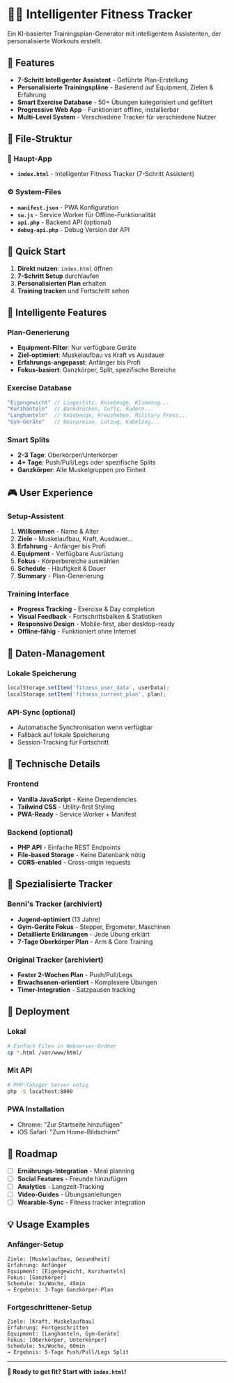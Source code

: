 # 🧙‍♂️ Intelligenter Fitness Tracker

Ein KI-basierter Trainingsplan-Generator mit intelligentem Assistenten, der personalisierte Workouts erstellt.

## 🎯 Features

- **7-Schritt Intelligenter Assistent** - Geführte Plan-Erstellung
- **Personalisierte Trainingspläne** - Basierend auf Equipment, Zielen & Erfahrung  
- **Smart Exercise Database** - 50+ Übungen kategorisiert und gefiltert
- **Progressive Web App** - Funktioniert offline, installierbar
- **Multi-Level System** - Verschiedene Tracker für verschiedene Nutzer

## 📁 File-Struktur

### 🎯 Haupt-App
- **`index.html`** - Intelligenter Fitness Tracker (7-Schritt Assistent)

### ⚙️ System-Files  
- **`manifest.json`** - PWA Konfiguration
- **`sw.js`** - Service Worker für Offline-Funktionalität
- **`api.php`** - Backend API (optional)
- **`debug-api.php`** - Debug Version der API

## 🚀 Quick Start

1. **Direkt nutzen**: `index.html` öffnen
2. **7-Schritt Setup** durchlaufen
3. **Personalisierten Plan** erhalten
4. **Training tracken** und Fortschritt sehen

## 🧠 Intelligente Features

### Plan-Generierung
- **Equipment-Filter**: Nur verfügbare Geräte
- **Ziel-optimiert**: Muskelaufbau vs Kraft vs Ausdauer  
- **Erfahrungs-angepasst**: Anfänger bis Profi
- **Fokus-basiert**: Ganzkörper, Split, spezifische Bereiche

### Exercise Database
```javascript
"Eigengewicht" // Liegestütz, Kniebeuge, Klimmzug...
"Kurzhanteln"  // Bankdrücken, Curls, Rudern...
"Langhanteln"  // Kniebeuge, Kreuzheben, Military Press...
"Gym-Geräte"   // Beinpresse, Latzug, Kabelzug...
```

### Smart Splits
- **2-3 Tage**: Oberkörper/Unterkörper
- **4+ Tage**: Push/Pull/Legs oder spezifische Splits
- **Ganzkörper**: Alle Muskelgruppen pro Einheit

## 🎮 User Experience

### Setup-Assistent
1. **Willkommen** - Name & Alter
2. **Ziele** - Muskelaufbau, Kraft, Ausdauer...
3. **Erfahrung** - Anfänger bis Profi
4. **Equipment** - Verfügbare Ausrüstung  
5. **Fokus** - Körperbereiche auswählen
6. **Schedule** - Häufigkeit & Dauer
7. **Summary** - Plan-Generierung

### Training Interface
- **Progress Tracking** - Exercise & Day completion
- **Visual Feedback** - Fortschrittsbalken & Statistiken
- **Responsive Design** - Mobile-first, aber desktop-ready
- **Offline-fähig** - Funktioniert ohne Internet

## 💾 Daten-Management

### Lokale Speicherung
```javascript
localStorage.setItem('fitness_user_data', userData);
localStorage.setItem('fitness_current_plan', plan);
```

### API-Sync (optional)
- Automatische Synchronisation wenn verfügbar
- Fallback auf lokale Speicherung
- Session-Tracking für Fortschritt

## 🔧 Technische Details

### Frontend
- **Vanilla JavaScript** - Keine Dependencies
- **Tailwind CSS** - Utility-first Styling
- **PWA-Ready** - Service Worker + Manifest

### Backend (optional)
- **PHP API** - Einfache REST Endpoints
- **File-based Storage** - Keine Datenbank nötig
- **CORS-enabled** - Cross-origin requests

## 🎯 Spezialisierte Tracker

### Benni's Tracker (archiviert)
- **Jugend-optimiert** (13 Jahre)
- **Gym-Geräte Fokus** - Stepper, Ergometer, Maschinen
- **Detaillierte Erklärungen** - Jede Übung erklärt
- **7-Tage Oberkörper Plan** - Arm & Core Training

### Original Tracker (archiviert)
- **Fester 2-Wochen Plan** - Push/Pull/Legs
- **Erwachsenen-orientiert** - Komplexere Übungen
- **Timer-Integration** - Satzpausen tracking

## 🚀 Deployment

### Lokal
```bash
# Einfach Files in Webserver-Ordner
cp *.html /var/www/html/
```

### Mit API
```bash
# PHP-fähiger Server nötig
php -S localhost:8000
```

### PWA Installation
- Chrome: "Zur Startseite hinzufügen"
- iOS Safari: "Zum Home-Bildschirm"

## 🔮 Roadmap

- [ ] **Ernährungs-Integration** - Meal planning
- [ ] **Social Features** - Freunde hinzufügen
- [ ] **Analytics** - Langzeit-Tracking  
- [ ] **Video-Guides** - Übungsanleitungen
- [ ] **Wearable-Sync** - Fitness tracker integration

## 💡 Usage Examples

### Anfänger-Setup
```
Ziele: [Muskelaufbau, Gesundheit]
Erfahrung: Anfänger  
Equipment: [Eigengewicht, Kurzhanteln]
Fokus: [Ganzkörper]
Schedule: 3x/Woche, 45min
→ Ergebnis: 3-Tage Ganzkörper-Plan
```

### Fortgeschrittener-Setup  
```
Ziele: [Kraft, Muskelaufbau]
Erfahrung: Fortgeschritten
Equipment: [Langhanteln, Gym-Geräte]  
Fokus: [Oberkörper, Unterkörper]
Schedule: 5x/Woche, 60min
→ Ergebnis: 5-Tage Push/Pull/Legs Split
```

---

**🎉 Ready to get fit? Start with `index.html`!**

